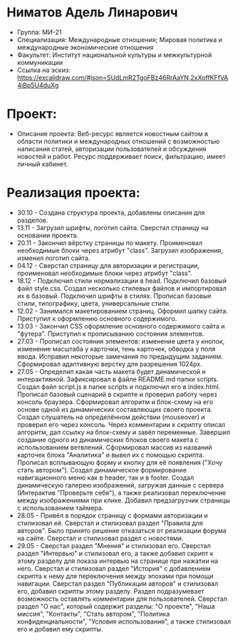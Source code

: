 # Ниматов Адель Линарович
- Группа: МИ-21
- Специализация: Международные отношения; Мировая политика и международные экономические отношения
- Факультет: Институт национальной культуры и межкультурной коммуникации
- Ссылка на эскиз: https://excalidraw.com/#json=SUdLmR2TgoFBz46RrAaYN,2xXoffKFfVA4iBp5U4duXg
# Проект:
- Описание проекта: Веб-ресурс является новостным сайтом в области политики и международных отношений с возможностью написания статей, авторизации пользователей и обсуждения новостей и работ. Ресурс поддерживает поиск, фильтрацию, имеет личный кабинет. 
# Реализация проекта:
- 30.10 - Создана структура проекта, добавлены описания для разделов. 
- 13.11 - Загрузил шрифты, логотип сайта. Сверстал страницу на основании проекта.
- 20.11 - Закончил вёрстку страницы по макету. Проименовал необходимые блоки через атрибут "class". Загрузил изображения, изменил логотип сайта.
- 04.12 - Сверстал страницу для авторизации и регистрации, проименовал необходимые блоки через атрибут "class".
- 18.12 - Подключил стили нормализации в head. Подключил базовый файл style.css. Создал несколько стилевых файлов и импортировал их в базовый. Подключил шрифты в стилях. Прописал базовые стили, типографику, цвета, универсальные стили.
- 12.02 - Занимался макетированием страниц. Оформил шапку сайта. Приступил к оформлению основного содержимого.
- 13.03 - Закончил CSS оформление основного содержимого сайта и "футера". Приступил к прописыванию состояния элементов.
- 27.03 - Прописал состояния элементов: изменение цвета у кнопок, изменение масштаба у карточки, тень карточек, обводка у поля ввода. Исправил некоторые замечания по предыдущим заданиям. 
Сформировал адаптивную верстку для разрешения 1024px.
- 27.05 - Определил какая часть макета будет динамической и интерактивной. Зафиксировал в файле README.md папки scripts. Создал файл script.js в папке scripts и подключил его в index.html. Прописал базовый сценарий в скрипте и проверил работу через консоль браузера. Сформировал алгоритм и блок-схему на его основе одной из динамических составляющих своего проекта. Создал слушатель на определённом действии (mouseover) и проверил его через консоль. Через комментарии к скрипту описал алгоритм, дал ссылку на блок-схему и завёл переменные. Завершил создание одного из динамических блоков своего макета с использованием ветвлений. Cформировал массив из названий карточек блока "Аналитика" и вывел их с помощью скрипта. Прописал всплывающую форму и кнопку для её появления ("Хочу стать автором"). Создал динамическое формирование навигационного меню как в header, так и в footer. Создал динамическую галерею изображений, загружая данные с сервера (Интерактив "Проверьте себя"), а также реализовал переключение между изображениями при клике. Добавил предзагрузчик страницы с использованием таймера.
- 28.05 - Привёл в порядок страницу с формами авторизации и стилизовал её. Сверстал и стилизовал раздел "Правила для авторов". Было принято решение отказаться от реализации форума на сайте. Сверстал и стилизовал раздел с новостями.
- 29.05 - Сверстал раздел "Мнения" и стилизовал его. Сверстал раздел "Интервью" и стилизовал его, а также добавил скрипт к этому разделу для показа интервью на странице при нажатии на него. Cверстал и стилизовал раздел "История" с добавлением скрипта к нему для переключения между эпохами при помощи навигации. Сверстал раздел "Публикации авторов" и стилизовал его, добавил скрипты этому разделу. Раздел подразумевает возможность оставлять комментарии для пользователей. Сверстал раздел "О нас", который содержит разделы: "О проекте", "Наша миссия", "Контакты", "Стать автором", "Политика конфиденциальности", "Условия использования", а также стилизовал его и добавил ему скрипты.